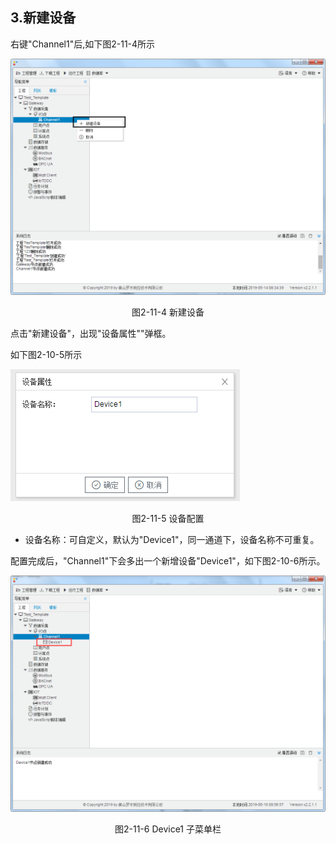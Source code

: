 ## 3.新建设备

右键"Channel1"后,如下图2-11-4所示   

![](../../assets/新建设备.jpg)

<center>图2-11-4 新建设备</center>

点击"新建设备"，出现"设备属性""弹框。

如下图2-10-5所示

![1557110284778](assets/设备配置.jpg)

<center>图2-11-5 设备配置</center>

- 设备名称：可自定义，默认为"Device1"，同一通道下，设备名称不可重复。

配置完成后，"Channel1"下会多出一个新增设备"Device1"，如下图2-10-6所示。

![](../../assets/Device子菜单栏.png)

<center>图2-11-6 Device1 子菜单栏</center>

